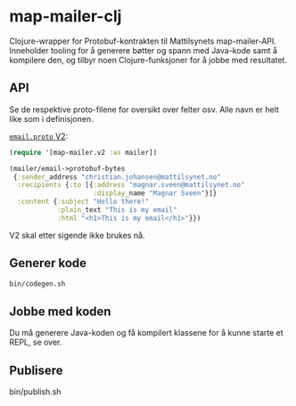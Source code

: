 # map-mailer-clj

Clojure-wrapper for Protobuf-kontrakten til Mattilsynets map-mailer-API.
Inneholder tooling for å generere bøtter og spann med Java-kode samt å kompilere
den, og tilbyr noen Clojure-funksjoner for å jobbe med resultatet.

## API

Se de respektive proto-filene for oversikt over felter osv. Alle navn er helt
like som i definisjonen.

[`email.proto` V2](https://github.com/Mattilsynet/map-mailer/blob/master/protos/no/mattilsynet/map/email/v1/email.proto):

```clj
(require '[map-mailer.v2 :as mailer])

(mailer/email->protobuf-bytes
 {:sender_address "christian.johansen@mattilsynet.no"
  :recipients {:to [{:address "magnar.sveen@mattilsynet.no"
                     :display_name "Magnar Sveen"}]}
  :content {:subject "Hello there!"
            :plain_text "This is my email"
            :html "<h1>This is my email</h1>"}})
```

V2 skal etter sigende ikke brukes nå.

## Generer kode

```sh
bin/codegen.sh
```

## Jobbe med koden

Du må generere Java-koden og få kompilert klassene for å kunne starte et REPL,
se over.

## Publisere

bin/publish.sh
